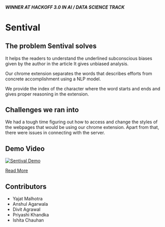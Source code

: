 ##### WINNER AT HACKOFF 3.0 IN AI / DATA SCIENCE TRACK
# Sentival

## The problem Sentival solves
It helps the readers to understand the underlined subconscious biases given by the author in the article It gives unbiased analysis.

Our chrome extension separates the words that describes efforts from concrete accomplishment using a NLP model.

We provide the index of the character where the word starts and ends and gives proper reasoning in the extension.

## Challenges we ran into
We had a tough time figuring out how to access and change the styles of the webpages that would be using our chrome extension. Apart from that, there were issues in connecting with the server.

## Demo Video

[![Sentival Demo](http://img.youtube.com/vi/Wrfb1W-wuGE/0.jpg)](http://www.youtube.com/watch?v=Wrfb1W-wuGE "Sentival Demo")

[Read More](https://devfolio.co/submissions/sentival)

## Contributors
* Yajat Malhotra
* Anshul Agarwala
* Divit Agrawal
* Priyashi Khandka
* Ishita Chauhan
